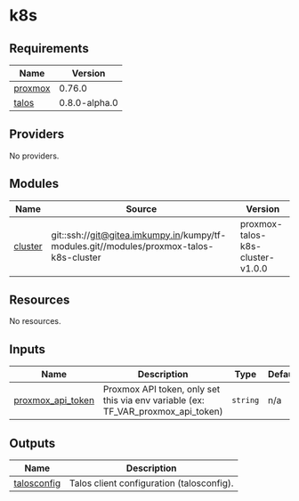 # k8s

<!-- BEGIN_TF_DOCS -->
## Requirements

| Name | Version |
|------|---------|
| <a name="requirement_proxmox"></a> [proxmox](#requirement\_proxmox) | 0.76.0 |
| <a name="requirement_talos"></a> [talos](#requirement\_talos) | 0.8.0-alpha.0 |

## Providers

No providers.

## Modules

| Name | Source | Version |
|------|--------|---------|
| <a name="module_cluster"></a> [cluster](#module\_cluster) | git::ssh://git@gitea.imkumpy.in/kumpy/tf-modules.git//modules/proxmox-talos-k8s-cluster | proxmox-talos-k8s-cluster-v1.0.0 |

## Resources

No resources.

## Inputs

| Name | Description | Type | Default | Required |
|------|-------------|------|---------|:--------:|
| <a name="input_proxmox_api_token"></a> [proxmox\_api\_token](#input\_proxmox\_api\_token) | Proxmox API token, only set this via env variable (ex: TF\_VAR\_proxmox\_api\_token) | `string` | n/a | yes |

## Outputs

| Name | Description |
|------|-------------|
| <a name="output_talosconfig"></a> [talosconfig](#output\_talosconfig) | Talos client configuration (talosconfig). |
<!-- END_TF_DOCS -->
